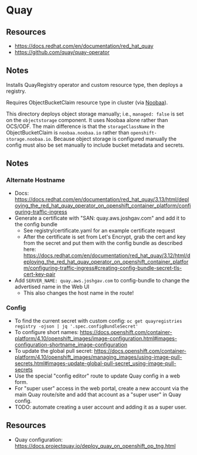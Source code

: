 # Quay

## Resources

- https://docs.redhat.com/en/documentation/red_hat_quay
- https://github.com/quay/quay-operator

## Notes

Installs QuayRegistry operator and custom resource type, then deploys a registry.

Requires ObjectBucketClaim resource type in cluster (via [Noobaa](../noobaa/)).

This directory deploys object storage manually; i.e., `managed: false` is set on
the `objectstorage` component. It uses Noobaa alone rather than OCS/ODF. The
main difference is that the `storageClassName` in the ObjectBucketClaim is
`noobaa.noobaa.io` rather than `openshift-storage.noobaa.io`. Because object
storage is configured manually the config must also be set manually to include
bucket metadata and secrets.

## Notes

### Alternate Hostname

- Docs: <https://docs.redhat.com/en/documentation/red_hat_quay/3.13/html/deploying_the_red_hat_quay_operator_on_openshift_container_platform/configuring-traffic-ingress>
- Generate a certificate with "SAN: quay.aws.joshgav.com" and add it to the config bundle
    - See registry/certificate.yaml for an example certificate request
    - After the certificate is set from Let's Encrypt, grab the cert and key from the secret and put them with the config bundle as described here: https://docs.redhat.com/en/documentation/red_hat_quay/3.12/html/deploying_the_red_hat_quay_operator_on_openshift_container_platform/configuring-traffic-ingress#creating-config-bundle-secret-tls-cert-key-pair
- Add `SERVER_NAME: quay.aws.joshgav.com` to config-bundle to change the advertised name in the Web UI
    - This also changes the host name in the route!

### Config

- To find the current secret with custom config: `oc get quayregistries registry -ojson | jq '.spec.configBundleSecret'`
- To configure short names: https://docs.openshift.com/container-platform/4.10/openshift_images/image-configuration.html#images-configuration-shortname_image-configuration
- To update the global pull secret: https://docs.openshift.com/container-platform/4.10/openshift_images/managing_images/using-image-pull-secrets.html#images-update-global-pull-secret_using-image-pull-secrets
- Use the special "config editor" route to update Quay config in a web form.
- For "super user" access in the web portal, create a new account via the main Quay route/site and add that account as a "super user" in Quay config.
- TODO: automate creating a user account and adding it as a super user.

## Resources

- Quay configuration: <https://docs.projectquay.io/deploy_quay_on_openshift_op_tng.html>